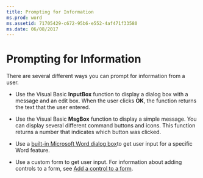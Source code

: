 ```yaml
---
title: Prompting for Information
ms.prod: word
ms.assetid: 71705429-c672-95b6-e552-4af471f33580
ms.date: 06/08/2017
---
```



# Prompting for Information

There are several different ways you can prompt for information from a user.


- Use the Visual Basic  **InputBox** function to display a dialog box with a message and an edit box. When the user clicks **OK**, the function returns the text that the user entered.
    
- Use the Visual Basic  **MsgBox** function to display a simple message. You can display several different command buttons and icons. This function returns a number that indicates which button was clicked.
    
- Use a  [built-in Microsoft Word dialog box](displaying-built-in-word-dialog-boxes.md)to get user input for a specific Word feature.
    
- Use a custom form to get user input. For information about adding controls to a form, see  [Add a control to a form](adding-controls-to-a-document.md).
    

